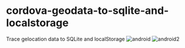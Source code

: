 # cordova-geodata-to-sqlite-and-localstorage
Trace gelocation data to SQLite and localStorage
![android](http://postimg.org/image/eb7oacfnf/)
![android2](blob:https://mail.google.com/463b8325-86dc-4256-a190-a1fbb18b1cbd)
